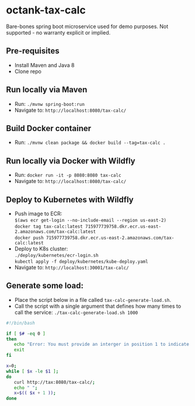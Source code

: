 # octank-tax-calc

Bare-bones spring boot microservice used for demo purposes. Not supported - no warranty explicit or implied.

## Pre-requisites
- Install Maven and Java 8
- Clone repo

## Run locally via Maven
- Run: `./mvnw spring-boot:run`
- Navigate to: `http://localhost:8080/tax-calc/`

## Build Docker container 
- Run: `./mvnw clean package && docker build --tag=tax-calc .`

## Run locally via Docker with Wildfly
- Run: `docker run -it -p 8080:8080 tax-calc`  
- Navigate to: `http://localhost:8080/tax-calc/`

## Deploy to Kubernetes with Wildfly
- Push image to ECR:  
`$(aws ecr get-login --no-include-email --region us-east-2)`  
`docker tag tax-calc:latest 715977739758.dkr.ecr.us-east-2.amazonaws.com/tax-calc:latest`  
`docker push 715977739758.dkr.ecr.us-east-2.amazonaws.com/tax-calc:latest` 
- Deploy to K8s cluster:  
`./deploy/kubernetes/ecr-login.sh`   
`kubectl apply -f deploy/kubernetes/kube-deploy.yaml`
- Navigate to: `http://localhost:30001/tax-calc/`

## Generate some load:
- Place the script below in a file called `tax-calc-generate-load.sh`.
- Call the script with a single argument that defines how many times to call the service: `./tax-calc-generate-load.sh 1000`

```bash
#!/bin/bash

if [ $# -eq 0 ]
then
   echo "Error: You must provide an interger in position 1 to indicate the number of calls the script should make to the tax-calc service."
   exit
fi

x=0;
while [ $x -le $1 ];
do
   curl http://tax:8080/tax-calc/;
   echo " ";
   x=$(( $x + 1 ));
done
```

